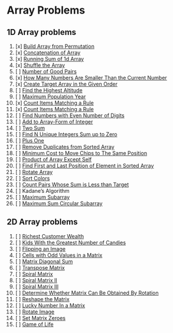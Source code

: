 # Array Problems

## 1D Array problems

01. [x] [Build Array from Permutation](https://leetcode.com/problems/build-array-from-permutation/)
02. [x] [Concatenation of Array](https://leetcode.com/problems/concatenation-of-array/)
03. [x] [Running Sum of 1d Array](https://leetcode.com/problems/running-sum-of-1d-array/)
04. [x] [Shuffle the Array](https://leetcode.com/problems/shuffle-the-array/)
05. [ ] [Number of Good Pairs](https://leetcode.com/problems/number-of-good-pairs/)
06. [x] [How Many Numbers Are Smaller Than the Current Number](https://leetcode.com/problems/how-many-numbers-are-smaller-than-the-current-number/)
07. [x] [Create Target Array in the Given Order](https://leetcode.com/problems/create-target-array-in-the-given-order/)
08. [ ] [Find the Highest Altitude](https://leetcode.com/problems/find-the-highest-altitude/)
09. [ ] [Maximum Population Year](https://leetcode.com/problems/maximum-population-year/)
10. [x] [Count Items Matching a Rule](https://leetcode.com/problems/count-items-matching-a-rule/)
11. [x] [Count Items Matching a Rule](https://leetcode.com/problems/count-items-matching-a-rule/)
12. [ ] [Find Numbers with Even Number of Digits](https://leetcode.com/problems/find-numbers-with-even-number-of-digits/)
13. [ ] [Add to Array-Form of Integer](https://leetcode.com/problems/add-to-array-form-of-integer/)
14. [ ] [Two Sum](https://leetcode.com/problems/two-sum/)
15. [ ] [Find N Unique Integers Sum up to Zero](https://leetcode.com/problems/find-n-unique-integers-sum-up-to-zero/)
16. [ ] [Plus One](https://leetcode.com/problems/plus-one/)
17. [ ] [Remove Duplicates from Sorted Array](https://leetcode.com/problems/remove-duplicates-from-sorted-array/)
18. [ ] [Minimum Cost to Move Chips to The Same Position](https://leetcode.com/problems/minimum-cost-to-move-chips-to-the-same-position/)
19. [ ] [Product of Array Except Self](https://leetcode.com/problems/product-of-array-except-self/)
20. [ ] [Find First and Last Position of Element in Sorted Array](https://leetcode.com/problems/find-first-and-last-position-of-element-in-sorted-array/)
21. [ ] [Rotate Array](https://leetcode.com/problems/rotate-array/)
22. [ ] [Sort Colors](https://leetcode.com/problems/sort-colors/)
23. [ ] [Count Pairs Whose Sum is Less than Target](https://leetcode.com/problems/count-pairs-whose-sum-is-less-than-target/description/)
24. [ ] Kadane’s Algorithm
25. [ ] [Maximum Subarray](https://leetcode.com/problems/maximum-subarray/)
26. [ ] [Maximum Sum Circular Subarray](https://leetcode.com/problems/maximum-sum-circular-subarray/)


## 2D Array problems

01. [ ] [Richest Customer Wealth](https://leetcode.com/problems/richest-customer-wealth/)
02. [ ] [Kids With the Greatest Number of Candies](https://leetcode.com/problems/kids-with-the-greatest-number-of-candies/)
03. [ ] [Flipping an Image](https://leetcode.com/problems/flipping-an-image/)
04. [ ] [Cells with Odd Values in a Matrix](https://leetcode.com/problems/cells-with-odd-values-in-a-matrix/)
05. [ ] [Matrix Diagonal Sum](https://leetcode.com/problems/matrix-diagonal-sum/)
06. [ ] [Transpose Matrix](https://leetcode.com/problems/transpose-matrix/)
07. [ ] [Spiral Matrix](https://leetcode.com/problems/spiral-matrix/)
08. [ ] [Spiral Matrix II](https://leetcode.com/problems/spiral-matrix-ii/)
09. [ ] [Spiral Matrix III](https://leetcode.com/problems/spiral-matrix-iii/)
10. [ ] [Determine Whether Matrix Can Be Obtained By Rotation](https://leetcode.com/problems/determine-whether-matrix-can-be-obtained-by-rotation/)
11. [ ] [Reshape the Matrix](https://leetcode.com/problems/reshape-the-matrix/)
12. [ ] [Lucky Number In a Matrix](https://leetcode.com/problems/lucky-numbers-in-a-matrix/)
13. [ ] [Rotate Image](https://leetcode.com/problems/rotate-image/)
13. [ ] [Set Matrix Zeroes](https://leetcode.com/problems/set-matrix-zeroes/)
13. [ ] [Game of Life](https://leetcode.com/problems/game-of-life/)
